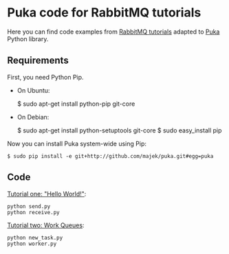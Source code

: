 # Puka code for RabbitMQ tutorials

Here you can find code examples from
[RabbitMQ tutorials](http://www.rabbitmq.com/getstarted.html) adapted
to [Puka](https://github.com/majek/puka) Python library.

## Requirements

First, you need Python Pip.

  * On Ubuntu:

    $ sudo apt-get install python-pip git-core

 * On Debian:

    $ sudo apt-get install python-setuptools git-core
    $ sudo easy_install pip


Now you can install Puka system-wide using Pip:

    $ sudo pip install -e git+http://github.com/majek/puka.git#egg=puka


## Code

[Tutorial one: "Hello World!"](http://www.rabbitmq.com/tutorial-one-python.html):

    python send.py
    python receive.py


[Tutorial two: Work Queues](http://www.rabbitmq.com/tutorial-two-python.html):

    python new_task.py
    python worker.py



